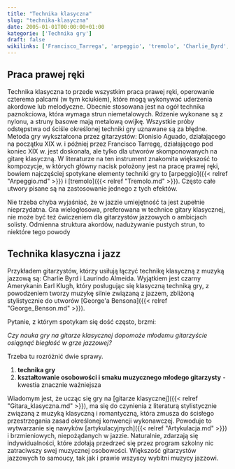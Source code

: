 ```yaml
---
title: "Technika klasyczna"
slug: "technika-klasyczna"
date: 2005-01-01T00:00:00+01:00
kategorie: ['Technika gry']
draft: false
wikilinks: ['Francisco_Tarrega', 'arpeggio', 'tremolo', 'Charlie_Byrd', 'Laurindo_Almeida', 'Earl_Klugh', 'George_Benson', 'gitara_klasyczna', 'Artykulacja', 'jazz']
---
```

## Praca prawej ręki

Technika klasyczna to przede wszystkim praca prawej ręki, operowanie
czterema palcami (w tym kciukiem), które mogą wykonywać uderzenia
akordowe lub melodyczne. Obecnie stosowana jest na ogół technika
paznokciowa, która wymaga strun niemetalowych. Rdzenie wykonane są z
nylonu, a struny basowe mają metalową owijkę. Wszystkie próby odstępstwa
od ściśle określonej techniki gry uznawane są za błędne. Metoda gry
wykształcona przez gitarzystów: Dionisio Aguado, działającego na
początku XIX w. i później przez Francisco
Tarregę<!-- link nie odnosił się do niczego -->, działającego pod koniec XIX w.
jest doskonała, ale tylko dla utworów skomponowanych na gitarę
klasyczną. W literaturze na ten instrument znakomita większość to
kompozycje, w których główny nacisk położony jest na pracę prawej ręki,
bowiem najczęściej spotykane elementy techniki gry to
[arpeggio]({{< relref "Arpeggio.md" >}}) i [tremolo]({{< relref "Tremolo.md" >}}). Często
całe utwory pisane są na zastosowanie jednego z tych efektów.

Nie trzeba chyba wyjaśniać, że w jazzie umiejętność ta jest zupełnie
nieprzydatna. Gra wielogłosowa, preferowana w technice gitary
klasycznej, nie może być też ćwiczeniem dla gitarzystów jazzowych o
ambicjach solisty. Odmienna struktura akordów, nadużywanie pustych
strun, to niektóre tego powody

## Technika klasyczna i jazz

Przykładem gitarzystów, którzy usiłują łączyć technikę klasyczną z
muzyką jazzową są: Charlie Byrd<!-- link nie odnosił się do niczego --> i Laurindo
Almeida<!-- link nie odnosił się do niczego -->. Wyjątkiem jest czarny Amerykanin
Earl Klugh<!-- link nie odnosił się do niczego -->, który posługując się klasyczną
techniką gry, z powodzeniem tworzy muzykę silnie związaną z jazzem,
zbliżoną stylistycznie do utworów [George'a
Bensona]({{< relref "George_Benson.md" >}}).

Pytanie, z którym spotykam się dość często, brzmi:

*Czy nauka gry na gitarze klasycznej dopomoże młodemu gitarzyście
osiągnąć biegłość w grze jazzowej?*

Trzeba tu rozróżnić dwie sprawy.

1.  **technika gry**
2.  **kształtowanie osobowości i smaku muzycznego młodego gitarzysty** -
    kwestia znacznie ważniejsza

Wiadomym jest, że ucząc się gry na [gitarze
klasycznej]({{< relref "Gitara_klasyczna.md" >}}), ma się do czynienia z
literaturą stylistycznie związaną z muzyką klasyczną i romantyczną,
która zmusza do ścisłego przestrzegania zasad określonej konwencji
wykonawczej. Powoduje to wytwarzanie się nawyków
[artykulacyjnych]({{< relref "Artykulacja.md" >}}) i brzmieniowych, niepożądanych
w jazzie<!-- link nie odnosił się do niczego -->. Naturalnie, zdarzają się indywidualności,
które zdołają przedrzeć się przez program szkolny nic zatraciwszy swej
muzycznej osobowości. Większość gitarzystów jazzowych to samoucy, tak
jak i prawie wszyscy wybitni muzycy jazzowi.

